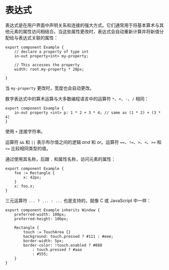 <!-- Copyright © SixtyFPS GmbH <info@slint.dev> ; SPDX-License-Identifier: MIT -->
# 表达式

表达式是在用户界面中声明关系和连接的强大方式。它们通常用于将基本算术与其他元素的属性访问相结合。当这些属性更改时，表达式会自动重新计算并将新值分配给与表达式关联的属性：

```slint,no-preview
export component Example {
    // declare a property of type int
    in-out property<int> my-property;

    // This accesses the property
    width: root.my-property * 20px;

}
```

当 `my-property` 更改时，宽度也会自动更改。

数字表达式中的算术运算与大多数编程语言中的运算符 `*`、`+`、`-`、`/` 相同：

```slint,no-preview
export component Example {
    in-out property <int> p: 1 * 2 + 3 * 4; // same as (1 * 2) + (3 * 4)
}
```

使用 `+` 连接字符串。

运算符 `&&` 和 `||` 表示布尔值之间的逻辑 _and_ 和 _or_。运算符 `==`、`!=`、`>`、`<`、`>=` 和 `<=` 比较相同类型的值。

通过使用其名称，后跟 `.` 和属性名称，访问元素的属性：

```slint,no-preview
export component Example {
    foo := Rectangle {
        x: 42px;
    }
    x: foo.x;
}
```

三元运算符 `... ? ... : ...` 也是支持的，就像 C 或 JavaScript 中一样：

```slint
export component Example inherits Window {
    preferred-width: 100px;
    preferred-height: 100px;

    Rectangle {
        touch := TouchArea {}
        background: touch.pressed ? #111 : #eee;
        border-width: 5px;
        border-color: !touch.enabled ? #888
            : touch.pressed ? #aaa
            : #555;
    }
}
```
